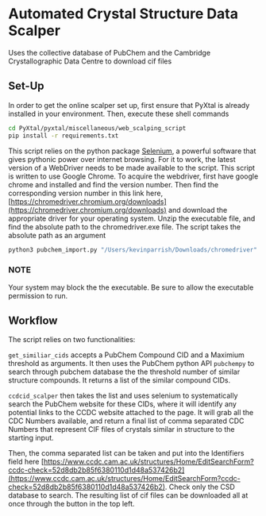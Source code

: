# Automated Crystal Structure Data Scalper
Uses the collective database of PubChem and the Cambridge Crystallographic Data Centre to download cif files

## Set-Up
In order to get the online scalper set up, first ensure that PyXtal is already installed in your environment. Then, execute these shell commands
```bash
cd PyXtal/pyxtal/miscellaneous/web_scalping_script
pip install -r requirements.txt
```

This script relies on the python package [Selenium](https://www.selenium.dev/), a powerful software that gives pythonic power over internet browsing. 
For it to work, the latest version of a WebDriver needs to be made available to the script. 
This script is written to use Google Chrome. To acquire the webdriver, first have google chrome and installed and find the version number.
Then find the corresponding version number in this link here, [https://chromedriver.chromium.org/downloads](https://chromedriver.chromium.org/downloads) and download the appropriate driver for your operating system.
Unzip the executable file, and find the absolute path to the chromedriver.exe file. The script takes the absolute path as an argument

```bash
python3 pubchem_import.py "/Users/kevinparrish/Downloads/chromedriver"
```

### NOTE
Your system may block the the executable. Be sure to allow the executable permission to run.

## Workflow
The script relies on two functionalities: 

`get_similiar_cids` accepts a PubChem Compound CID and a Maximium threshold as arguments. It then uses the PubChem python API `pubchempy` to search through pubchem database the the threshold number of similar structure compounds. It returns a list of the similar compound CIDs.

`ccdcid_scalper` then takes the list and uses selenium to systematically search the PubChem website for these CIDs, where it will identify any potential links to the CCDC website attached to the page. It will grab all the CDC Numbers available, and return a final list of comma separated CDC Numbers that represent CIF files of crystals similar in structure to the starting input.

Then, the comma separated list can be taken and put into the Identifiers field here [https://www.ccdc.cam.ac.uk/structures/Home/EditSearchForm?ccdc-check=52d8db2b85f6380110d1d48a537426b2](https://www.ccdc.cam.ac.uk/structures/Home/EditSearchForm?ccdc-check=52d8db2b85f6380110d1d48a537426b2). Check only the CSD database to search. The resulting list of cif files can be downloaded all at once through the button in the top left.

